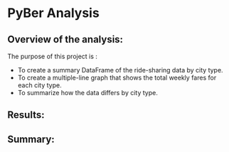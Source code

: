 # PyBer Analysis

## Overview of the analysis:

The purpose of this project is :
* To create a summary DataFrame of the ride-sharing data by city type.
* To create a multiple-line graph that shows the total weekly fares for each city type.
* To summarize how the data differs by city type.

## Results:

## Summary:
